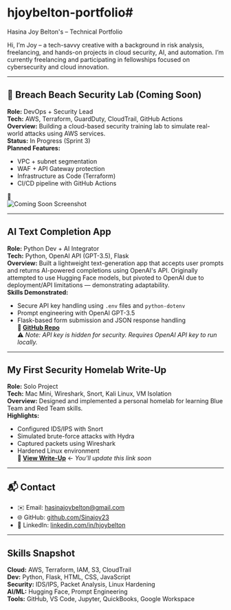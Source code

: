 # hjoybelton-portfolio# 
Hasina Joy Belton's – Technical Portfolio

Hi, I’m Joy – a tech-savvy creative with a background in risk analysis, freelancing, and hands-on projects in cloud security, AI, and automation. I’m currently freelancing and participating in fellowships focused on cybersecurity and cloud innovation.

---

## 🔐 Breach Beach Security Lab (Coming Soon)
**Role:** DevOps + Security Lead  
**Tech:** AWS, Terraform, GuardDuty, CloudTrail, GitHub Actions  
**Overview:** Building a cloud-based security training lab to simulate real-world attacks using AWS services.  
**Status:** In Progress (Sprint 3)  
**Planned Features:**  
- VPC + subnet segmentation  
- WAF + API Gateway protection  
- Infrastructure as Code (Terraform)  
- CI/CD pipeline with GitHub Actions  

📸  
![Coming Soon Screenshot](images/coming-soon.png)

---

## AI Text Completion App
**Role:** Python Dev + AI Integrator  
**Tech:** Python, OpenAI API (GPT-3.5), Flask  
**Overview:** Built a lightweight text-generation app that accepts user prompts and returns AI-powered completions using OpenAI's API. Originally attempted to use Hugging Face models, but pivoted to OpenAI due to deployment/API limitations — demonstrating adaptability.  
**Skills Demonstrated:**  
- Secure API key handling using `.env` files and `python-dotenv`  
- Prompt engineering with OpenAI GPT-3.5  
- Flask-based form submission and JSON response handling  
**📁 [GitHub Repo](https://github.com/Sinajoy23/ai-text-completion-project)**  
⚠️ *Note: API key is hidden for security. Requires OpenAI API key to run locally.*


---

## My First Security Homelab Write-Up
**Role:** Solo Project  
**Tech:** Mac Mini, Wireshark, Snort, Kali Linux, VM Isolation  
**Overview:** Designed and implemented a personal homelab for learning Blue Team and Red Team skills.  
**Highlights:**  
- Configured IDS/IPS with Snort  
- Simulated brute-force attacks with Hydra  
- Captured packets using Wireshark  
- Hardened Linux environment   
**📄 [View Write-Up](#)** ← *You’ll update this link soon*

---

## 📬 Contact  
- ✉️ Email: hasinajoybelton@gmail.com  
- 🌐 GitHub: [github.com/Sinajoy23](https://github.com/Sinajoy23)  
- 🔗 LinkedIn: [linkedin.com/in/hjoybelton](https://linkedin.com/in/hjoybelton)

---

##  Skills Snapshot  
**Cloud:** AWS, Terraform, IAM, S3, CloudTrail  
**Dev:** Python, Flask, HTML, CSS, JavaScript  
**Security:** IDS/IPS, Packet Analysis, Linux Hardening  
**AI/ML:** Hugging Face, Prompt Engineering  
**Tools:** GitHub, VS Code, Jupyter, QuickBooks, Google Workspace  
